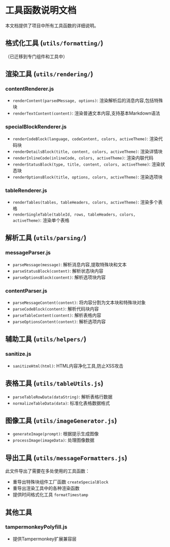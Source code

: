 # 工具函数说明文档

本文档提供了项目中所有工具函数的详细说明。

## 格式化工具 (`utils/formatting/`)

（已迁移到专门组件和工具中）

## 渲染工具 (`utils/rendering/`)

### contentRenderer.js
- `renderContent(parsedMessage, options)`: 渲染解析后的消息内容,包括特殊块
- `renderTextContent(content)`: 渲染普通文本内容,支持基本Markdown语法

### specialBlockRenderer.js
- `renderCodeBlock(language, codeContent, colors, activeTheme)`: 渲染代码块
- `renderDetailsBlock(title, content, colors, activeTheme)`: 渲染详情块
- `renderInlineCode(inlineCode, colors, activeTheme)`: 渲染内联代码
- `renderStatusBlock(type, title, content, colors, activeTheme)`: 渲染状态块
- `renderOptionsBlock(title, options, colors, activeTheme)`: 渲染选项块

### tableRenderer.js
- `renderTables(tables, tableHeaders, colors, activeTheme)`: 渲染多个表格
- `renderSingleTable(tableId, rows, tableHeaders, colors, activeTheme)`: 渲染单个表格

## 解析工具 (`utils/parsing/`)

### messageParser.js
- `parseMessage(message)`: 解析消息内容,提取特殊块和文本
- `parseStatusBlock(content)`: 解析状态块内容
- `parseOptionsBlock(content)`: 解析选项块内容

### contentParser.js
- `parseMessageContent(content)`: 将内容分割为文本块和特殊块对象
- `parseCodeBlock(content)`: 解析代码块内容
- `parseTableContent(content)`: 解析表格内容
- `parseOptionsContent(content)`: 解析选项内容

## 辅助工具 (`utils/helpers/`)

### sanitize.js
- `sanitizeHtml(html)`: HTML内容净化工具,防止XSS攻击

## 表格工具 (`utils/tableUtils.js`)

- `parseTableRowData(dataString)`: 解析表格行数据
- `normalizeTableData(data)`: 标准化表格数据格式

## 图像工具 (`utils/imageGenerator.js`)

- `generateImage(prompt)`: 根据提示生成图像
- `processImage(imageData)`: 处理图像数据

## 导出工具 (`utils/messageFormatters.js`)

此文件导出了需要在多处使用的工具函数：
- 重导出特殊块组件工厂函数 `createSpecialBlock`
- 重导出渲染工具中的各种渲染函数
- 提供时间格式化工具 `formatTimestamp`

## 其他工具

### tampermonkeyPolyfill.js
- 提供Tampermonkey扩展兼容层 